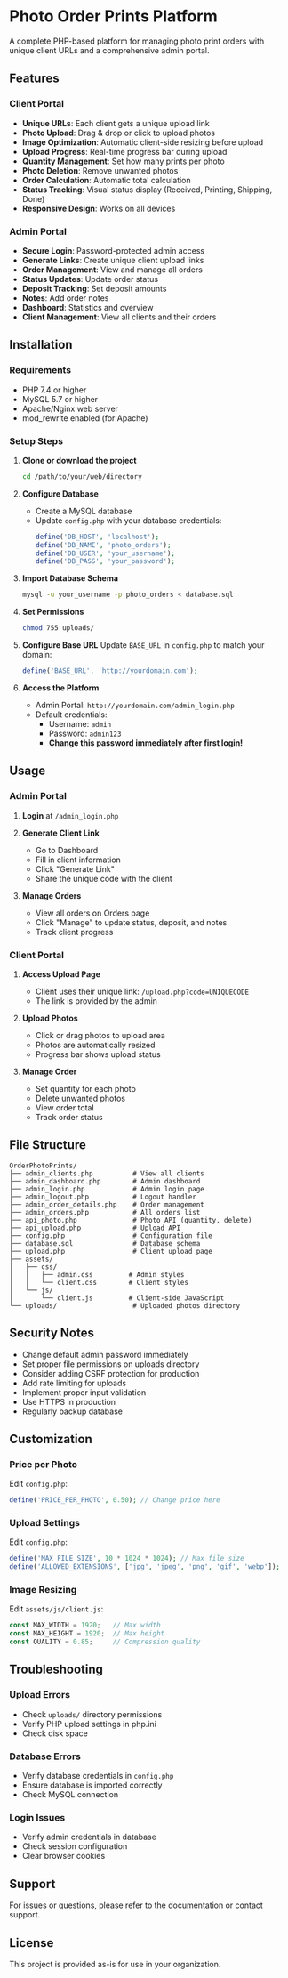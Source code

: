# Photo Order Prints Platform

A complete PHP-based platform for managing photo print orders with unique client URLs and a comprehensive admin portal.

## Features

### Client Portal
- **Unique URLs**: Each client gets a unique upload link
- **Photo Upload**: Drag & drop or click to upload photos
- **Image Optimization**: Automatic client-side resizing before upload
- **Upload Progress**: Real-time progress bar during upload
- **Quantity Management**: Set how many prints per photo
- **Photo Deletion**: Remove unwanted photos
- **Order Calculation**: Automatic total calculation
- **Status Tracking**: Visual status display (Received, Printing, Shipping, Done)
- **Responsive Design**: Works on all devices

### Admin Portal
- **Secure Login**: Password-protected admin access
- **Generate Links**: Create unique client upload links
- **Order Management**: View and manage all orders
- **Status Updates**: Update order status
- **Deposit Tracking**: Set deposit amounts
- **Notes**: Add order notes
- **Dashboard**: Statistics and overview
- **Client Management**: View all clients and their orders

## Installation

### Requirements
- PHP 7.4 or higher
- MySQL 5.7 or higher
- Apache/Nginx web server
- mod_rewrite enabled (for Apache)

### Setup Steps

1. **Clone or download the project**
   ```bash
   cd /path/to/your/web/directory
   ```

2. **Configure Database**
   - Create a MySQL database
   - Update `config.php` with your database credentials:
     ```php
     define('DB_HOST', 'localhost');
     define('DB_NAME', 'photo_orders');
     define('DB_USER', 'your_username');
     define('DB_PASS', 'your_password');
     ```

3. **Import Database Schema**
   ```bash
   mysql -u your_username -p photo_orders < database.sql
   ```

4. **Set Permissions**
   ```bash
   chmod 755 uploads/
   ```

5. **Configure Base URL**
   Update `BASE_URL` in `config.php` to match your domain:
   ```php
   define('BASE_URL', 'http://yourdomain.com');
   ```

6. **Access the Platform**
   - Admin Portal: `http://yourdomain.com/admin_login.php`
   - Default credentials:
     - Username: `admin`
     - Password: `admin123`
     - **Change this password immediately after first login!**

## Usage

### Admin Portal

1. **Login** at `/admin_login.php`
2. **Generate Client Link**
   - Go to Dashboard
   - Fill in client information
   - Click "Generate Link"
   - Share the unique code with the client

3. **Manage Orders**
   - View all orders on Orders page
   - Click "Manage" to update status, deposit, and notes
   - Track client progress

### Client Portal

1. **Access Upload Page**
   - Client uses their unique link: `/upload.php?code=UNIQUECODE`
   - The link is provided by the admin

2. **Upload Photos**
   - Click or drag photos to upload area
   - Photos are automatically resized
   - Progress bar shows upload status

3. **Manage Order**
   - Set quantity for each photo
   - Delete unwanted photos
   - View order total
   - Track order status

## File Structure

```
OrderPhotoPrints/
├── admin_clients.php          # View all clients
├── admin_dashboard.php        # Admin dashboard
├── admin_login.php            # Admin login page
├── admin_logout.php           # Logout handler
├── admin_order_details.php    # Order management
├── admin_orders.php           # All orders list
├── api_photo.php              # Photo API (quantity, delete)
├── api_upload.php             # Upload API
├── config.php                 # Configuration file
├── database.sql               # Database schema
├── upload.php                 # Client upload page
├── assets/
│   ├── css/
│   │   ├── admin.css         # Admin styles
│   │   └── client.css        # Client styles
│   └── js/
│       └── client.js         # Client-side JavaScript
└── uploads/                   # Uploaded photos directory
```

## Security Notes

- Change default admin password immediately
- Set proper file permissions on uploads directory
- Consider adding CSRF protection for production
- Add rate limiting for uploads
- Implement proper input validation
- Use HTTPS in production
- Regularly backup database

## Customization

### Price per Photo
Edit `config.php`:
```php
define('PRICE_PER_PHOTO', 0.50); // Change price here
```

### Upload Settings
Edit `config.php`:
```php
define('MAX_FILE_SIZE', 10 * 1024 * 1024); // Max file size
define('ALLOWED_EXTENSIONS', ['jpg', 'jpeg', 'png', 'gif', 'webp']);
```

### Image Resizing
Edit `assets/js/client.js`:
```javascript
const MAX_WIDTH = 1920;   // Max width
const MAX_HEIGHT = 1920;  // Max height
const QUALITY = 0.85;     // Compression quality
```

## Troubleshooting

### Upload Errors
- Check `uploads/` directory permissions
- Verify PHP upload settings in php.ini
- Check disk space

### Database Errors
- Verify database credentials in `config.php`
- Ensure database is imported correctly
- Check MySQL connection

### Login Issues
- Verify admin credentials in database
- Check session configuration
- Clear browser cookies

## Support

For issues or questions, please refer to the documentation or contact support.

## License

This project is provided as-is for use in your organization.

